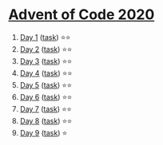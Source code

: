 # [Advent of Code 2020](https://adventofcode.com/2020)

1. [Day 1](https://github.com/olichwiruk/aoc2020/tree/main/day1) ([task](https://adventofcode.com/2020/day/1)) ⭐️⭐️ 
1. [Day 2](https://github.com/olichwiruk/aoc2020/tree/main/day2) ([task](https://adventofcode.com/2020/day/2)) ⭐️⭐️
1. [Day 3](https://github.com/olichwiruk/aoc2020/tree/main/day3) ([task](https://adventofcode.com/2020/day/3)) ⭐️⭐️
1. [Day 4](https://github.com/olichwiruk/aoc2020/tree/main/day4) ([task](https://adventofcode.com/2020/day/4)) ⭐️⭐️
1. [Day 5](https://github.com/olichwiruk/aoc2020/tree/main/day5) ([task](https://adventofcode.com/2020/day/5)) ⭐️⭐️
1. [Day 6](https://github.com/olichwiruk/aoc2020/tree/main/day6) ([task](https://adventofcode.com/2020/day/6)) ⭐️⭐️
1. [Day 7](https://github.com/olichwiruk/aoc2020/tree/main/day7) ([task](https://adventofcode.com/2020/day/7)) ⭐️⭐️
1. [Day 8](https://github.com/olichwiruk/aoc2020/tree/main/day8) ([task](https://adventofcode.com/2020/day/8)) ⭐️⭐️
1. [Day 9](https://github.com/olichwiruk/aoc2020/tree/main/day9) ([task](https://adventofcode.com/2020/day/9)) ⭐️

